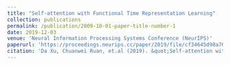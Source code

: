 ```yaml
---
title: "Self-attention with Functional Time Representation Learning"
collection: publications
permalink: /publication/2009-10-01-paper-title-number-1
date: 2019-12-03
venue: 'Neural Information Processing Systems Conference (NeurIPS)'
paperurl: 'https://proceedings.neurips.cc/paper/2019/file/cf34645d98a7630e2bcca98b3e29c8f2-Paper.pdf'
citation: 'Da Xu, Chuanwei Ruan, et.al (2019). &quot;Self-attention with Functional Time Representation Learning.&quot; <i> Neural Information Processing Systems Conference (NeurIPS)</i>.'
---
```

